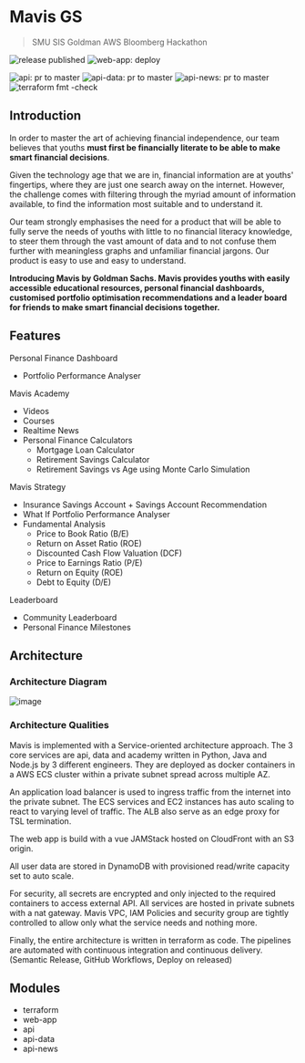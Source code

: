 # Mavis GS 
> SMU SIS Goldman AWS Bloomberg Hackathon

![release published](https://github.com/fuxingloh/smu-goldman-hackathon/workflows/release%20published/badge.svg)
![web-app: deploy](https://github.com/fuxingloh/smu-goldman-hackathon/workflows/web-app:%20deploy/badge.svg)

![api: pr to master](https://github.com/fuxingloh/smu-goldman-hackathon/workflows/api:%20pr%20to%20master/badge.svg)
![api-data: pr to master](https://github.com/fuxingloh/smu-goldman-hackathon/workflows/api-data:%20pr%20to%20master/badge.svg)
![api-news: pr to master](https://github.com/fuxingloh/smu-goldman-hackathon/workflows/api-news:%20pr%20to%20master/badge.svg)
![terraform fmt -check](https://github.com/fuxingloh/smu-goldman-hackathon/workflows/terraform%20fmt%20-check/badge.svg)

## Introduction

In order to master the art of achieving financial independence, our team believes that youths **must first be financially literate to be able to make smart financial decisions**.

Given the technology age that we are in, financial information are at youths' fingertips, where they are just one search away on the internet. However, the challenge comes with filtering through the myriad amount of information available, to find the information most suitable and to understand it. 

Our team strongly emphasises the need for a product that will be able to fully serve the needs of youths with little to no financial literacy knowledge, to steer them through the vast amount of data and to not confuse them further with meaningless graphs and unfamiliar financial jargons. Our product is easy to use and easy to understand.

**Introducing Mavis by Goldman Sachs. Mavis provides youths with easily accessible educational resources, personal financial dashboards, customised portfolio optimisation recommendations and a leader board for friends to make smart financial decisions together.** 

## Features

Personal Finance Dashboard
- Portfolio Performance Analyser

Mavis Academy
 - Videos
 - Courses
 - Realtime News
- Personal Finance Calculators
  - Mortgage Loan Calculator
  - Retirement Savings Calculator
  - Retirement Savings vs Age using Monte Carlo Simulation
 
Mavis Strategy
- Insurance Savings Account + Savings Account Recommendation
- What If Portfolio Performance Analyser
- Fundamental Analysis
  - Price to Book Ratio (B/E)
  - Return on Asset Ratio (ROE)
  - Discounted Cash Flow Valuation (DCF)
  - Price to Earnings Ratio (P/E)
  - Return on Equity (ROE)
  - Debt to Equity (D/E)
  
Leaderboard
 - Community Leaderboard
 - Personal Finance Milestones
  
## Architecture 

### Architecture Diagram

![image](https://drive.google.com/uc?export=view&id=1qNwvrQGteUW6JF-Nb_jp0hDJuSwZcrru)
### Architecture Qualities
Mavis is implemented with a Service-oriented architecture approach. The 3 core services are api, data and academy written in Python, Java and Node.js by 3 different engineers. They are deployed as docker containers in a AWS ECS cluster within a private subnet spread across multiple AZ. 

An application load balancer is used to ingress traffic from the internet into the private subnet. The ECS services and EC2 instances has auto scaling to react to varying level of traffic. The ALB also serve as an edge proxy for TSL termination.

The web app is build with a vue JAMStack hosted on CloudFront with an S3 origin.

All user data are stored in DynamoDB with provisioned read/write capacity set to auto scale.

For security, all secrets are encrypted and only injected to the required containers to access external API. All services are hosted in private subnets with a nat gateway. Mavis VPC, IAM Policies and security group are tightly controlled to allow only what the service needs and nothing more.

Finally, the entire architecture is written in terraform as code. The pipelines are automated with continuous integration and continuous delivery. (Semantic Release, GitHub Workflows, Deploy on released)

## Modules
- terraform
- web-app
- api
- api-data
- api-news
